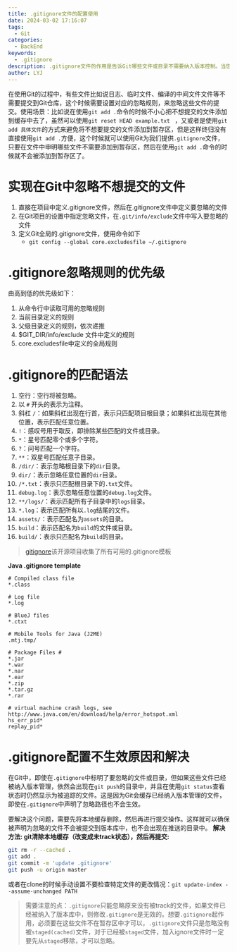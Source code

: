 ```yaml
---
title: .gitignore文件的配置使用
date: 2024-03-02 17:16:07
tags:
  - Git
categories:
  - BackEnd
keywords:
  - .gitignore
description: .gitignore文件的作用是告诉Git哪些文件或目录不需要纳入版本控制。当您在项目中创建.gitignore文件并列出要忽略的文件或目录时，Git会在执行各种操作（如git status、git add、git commit等）时忽略这些被指定的文件或目录。
author: LYJ
---
```

在使用Git的过程中，有些文件比如说日志、临时文件、编译的中间文件文件等不需要提交到Git仓库，这个时候需要设置对应的忽略规则，来忽略这些文件的提交。使用场景：比如说在使用`git add .`命令的时候不小心把不想提交的文件添加到缓存中去了，虽然可以使用`git reset HEAD example.txt
` ，又或者是使用`git add 具体文件`的方式来避免将不想要提交的文件添加到暂存区，但是这样终归没有直接使用`git add .`方便，这个时候就可以使用Git为我们提供`.gitignore`文件，只要在文件中申明哪些文件不需要添加到暂存区，然后在使用`git add .`命令的时候就不会被添加到暂存区了。
# 实现在Git中忽略不想提交的文件
1. 直接在项目中定义.gitignore文件，然后在.gitignore文件中定义要忽略的文件
2. 在Git项目的设置中指定忽略文件，在`.git/info/exclude`文件中写入要忽略的文件
3. 定义Git全局的.gitignore文件，使用命令如下
	* `git config --global core.excludesfile ~/.gitignore`
# .gitignore忽略规则的优先级
由高到低的优先级如下：
1. 从命令行中读取可用的忽略规则  
2. 当前目录定义的规则  
3. 父级目录定义的规则，依次递推  
4. $GIT_DIR/info/exclude 文件中定义的规则  
5. core.excludesfile中定义的全局规则
# .gitignore的匹配语法
1. 空行：空行将被忽略。
2. 以 `#` 开头的表示为注释。
3. 斜杠 `/`：如果斜杠出现在行首，表示只匹配项目根目录；如果斜杠出现在其他位置，表示匹配任意位置。
4. `!`：感叹号用于取反，即排除某些匹配的文件或目录。
5. `*`：星号匹配零个或多个字符。
6. `?`：问号匹配一个字符。
7. `**`：双星号匹配任意子目录。
8. `/dir/`：表示忽略根目录下的`dir`目录。
9. `dir/`：表示忽略任意位置的`dir`目录。
10. `/*.txt`：表示只匹配根目录下的`.txt`文件。
11. `debug.log`：表示忽略任意位置的`debug.log`文件。
12. `**/logs/`：表示匹配所有子目录中的`logs`目录。
13. `*.log`：表示匹配所有以`.log`结尾的文件。
14. `assets/`：表示匹配名为`assets`的目录。
15. `build`：表示匹配名为`build`的文件或目录。
16. `build/`：表示只匹配名为`build`的目录。
> [gitignore](https://github.com/github/gitignore)该开源项目收集了所有可用的.gitignore模板

**Java .gitignore template**
```text
# Compiled class file
*.class

# Log file
*.log

# BlueJ files
*.ctxt

# Mobile Tools for Java (J2ME)
.mtj.tmp/

# Package Files #
*.jar
*.war
*.nar
*.ear
*.zip
*.tar.gz
*.rar

# virtual machine crash logs, see http://www.java.com/en/download/help/error_hotspot.xml
hs_err_pid*
replay_pid*
```
# .gitignore配置不生效原因和解决
在Git中，即使在`.gitignore`中标明了要忽略的文件或目录，但如果这些文件已经被纳入版本管理，依然会出现在`git push`的目录中，并且在使用`git status`查看状态时仍然显示为被追踪的文件。这是因为Git会缓存已经纳入版本管理的文件，即使在`.gitignore`中声明了忽略路径也不会生效。

要解决这个问题，需要先将本地缓存删除，然后再进行提交操作。这样就可以确保被声明为忽略的文件不会被提交到版本库中，也不会出现在推送的目录中。
**解决方法: git清除本地缓存（改变成未track状态），然后再提交:**
```bash
git rm -r --cached .
git add .
git commit -m 'update .gitignore'
git push -u origin master
```
或者在clone的时候手动设置不要检查特定文件的更改情况：`git update-index --assume-unchanged PATH`

> 需要注意的点：`.gitignore`只能忽略原来没有被track的文件，如果文件已经被纳入了版本库中，则修改`.gitignore`是无效的。想要`.gitignore`起作用，必须要在这些文件不在暂存区中才可以，`.gitignore`文件只是忽略没有被`staged(cached)`文件，对于已经被`staged`文件，加入ignore文件时一定要先从`staged`移除，才可以忽略。
